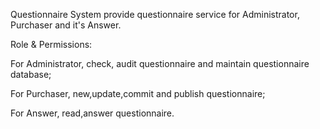 
Questionnaire System provide questionnaire service for Administrator, Purchaser and it's Answer.

Role & Permissions:

For Administrator, check, audit questionnaire and maintain questionnaire database;

For Purchaser, new,update,commit and publish questionnaire;

For Answer, read,answer questionnaire.